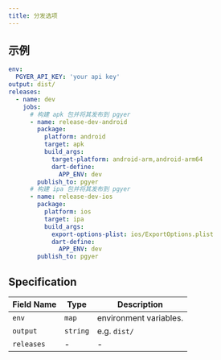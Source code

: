 ```yaml
---
title: 分发选项
---
```


## 示例

```yaml
env:
  PGYER_API_KEY: 'your api key'
output: dist/
releases:
  - name: dev
    jobs:
      # 构建 apk 包并将其发布到 pgyer
      - name: release-dev-android
        package:
          platform: android
          target: apk
          build_args:
            target-platform: android-arm,android-arm64
            dart-define:
              APP_ENV: dev
        publish_to: pgyer
      # 构建 ipa 包并将其发布到 pgyer
      - name: release-dev-ios
        package:
          platform: ios
          target: ipa
          build_args:
            export-options-plist: ios/ExportOptions.plist
            dart-define:
              APP_ENV: dev
        publish_to: pgyer
```

## Specification

| Field Name | Type     | Description            |
| ---------- | -------- | ---------------------- |
| `env`      | `map`    | environment variables. |
| `output`   | `string` | e.g. `dist/`           |
| `releases` | -        | -                      |
